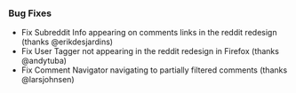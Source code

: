 ### Bug Fixes

- Fix Subreddit Info appearing on comments links in the reddit redesign (thanks @erikdesjardins)
- Fix User Tagger not appearing in the reddit redesign in Firefox (thanks @andytuba)
- Fix Comment Navigator navigating to partially filtered comments (thanks @larsjohnsen)

